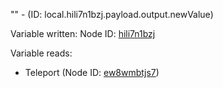 "" - (ID: local.hili7n1bzj.payload.output.newValue)

Variable written:
Node ID: [hili7n1bzj](../nodes/hili7n1bzj.md)

Variable reads:
* Teleport (Node ID: [ew8wmbtjs7](../nodes/ew8wmbtjs7.md))
